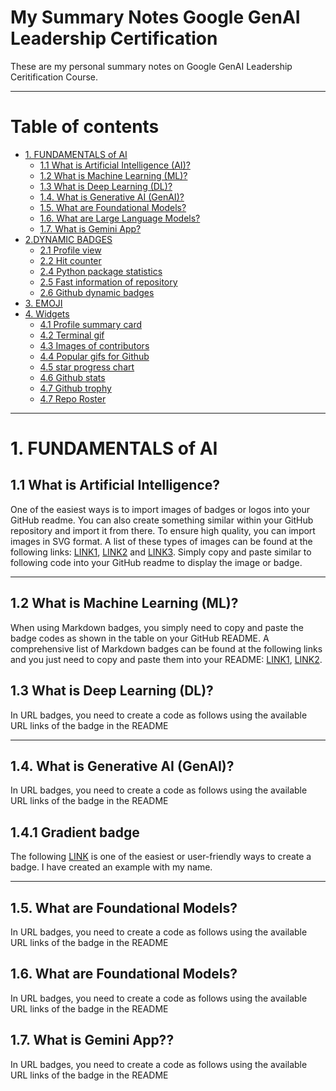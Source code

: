 # My Summary Notes Google GenAI Leadership Certification


These are my personal summary notes on Google GenAI Leadership Ceritification Course.  

----------------
# Table of contents
- [1. FUNDAMENTALS of AI](#1-fundamentals-of-ai)
  * [1.1 What is Artificial Intelligence (AI)?](#11-what-is-artificial-itelligence-?)
  * [1.2 What is Machine Learning (ML)?](#12-what-is-machine-learning)
  * [1.3 What is Deep Learning (DL)?](#13-what-is-deep-learning)
  * [1.4. What is Generative AI (GenAI)?](#14-what-is-generative-ai)
  * [1.5. What are Foundational Models?](#14-what-are-foundational-models)
  * [1.6. What are Large Language Models?](#14-what-are-large-language-models)
  * [1.7. What is Gemini App?](#14-what-is-generative-ai)
- [2.DYNAMIC BADGES](#2dynamic-badges)
  * [2.1 Profile view](#21-profile-view)
  * [2.2 Hit counter](#22-hit-counter)
  * [2.4 Python package statistics](#24-python-package-statistics)
  * [2.5 Fast information of repository](#25-fast-information-of-repository)
  * [2.6 Github dynamic badges](#26-github-dynamic-badges)
- [3. EMOJI](#3-emoji)
- [4. Widgets](#4-widgets)
  * [4.1 Profile summary card](#41-profile-summary-card)
  * [4.2 Terminal gif](#42-terminal-gif)
  * [4.3 Images of contributors](#43-images-of-contributors)
  * [4.4 Popular gifs for Github](#44-popular-gifs-for-github)
  * [4.5 star progress chart](#45-star-progress-chart)
  * [4.6 Github stats](#46-github-stats)
  * [4.7 Github trophy](#47-github-trophy)
  * [4.7 Repo Roster](#47-repo-roster)

----------

# 1. FUNDAMENTALS of AI
## 1.1 What is Artificial Intelligence?
One of the easiest ways is to import images of badges or logos into your GitHub readme. You can also create something similar within your GitHub repository and import it from there. To ensure high quality, you can import images in SVG format. A list of these types of images can be found at the following links: [LINK1](https://github.com/MikeCodesDotNET/ColoredBadges#), [LINK2](https://simpleicons.org/?q=tens) and [LINK3](https://github.com/marwin1991/profile-technology-icons). Simply copy and paste similar to following code into your GitHub readme to display the image or badge.

------------------------

## 1.2  What is Machine Learning (ML)?
When using Markdown badges, you simply need to copy and paste the badge codes as shown in the table on your GitHub README. A comprehensive list of Markdown badges can be found at the following links and you just need to copy and paste them into your README: [LINK1](https://github.com/Ileriayo/markdown-badges), [LINK2](https://github.com/Naereen/badges).


## 1.3 What is Deep Learning (DL)?
In URL badges, you need to create a code as follows using the available URL links of the badge in the README

-------------
## 1.4. What is Generative AI (GenAI)?
In URL badges, you need to create a code as follows using the available URL links of the badge in the README

## 1.4.1 Gradient badge
The following [LINK](https://bokub.github.io/gradient-badge/) is one of the easiest or user-friendly ways to create a badge. I have created an example with my name.

-------------
## 1.5. What are Foundational Models?
In URL badges, you need to create a code as follows using the available URL links of the badge in the README

## 1.6. What are Foundational Models?
In URL badges, you need to create a code as follows using the available URL links of the badge in the README

## 1.7. What is Gemini App??
In URL badges, you need to create a code as follows using the available URL links of the badge in the README
